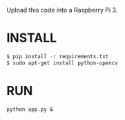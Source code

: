 Upload this code into a Raspberry Pi 3.

INSTALL
=======

```bash
$ pip install -r requirements.txt
$ sudo apt-get install python-opencv
```

RUN
===

```bash
python app.py &
```
